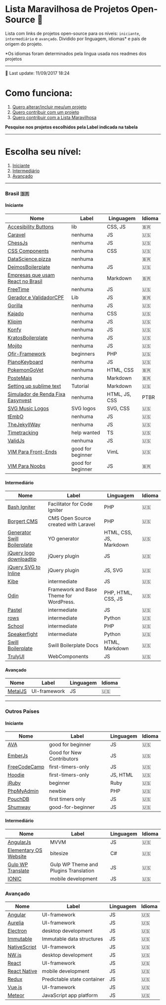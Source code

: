 # Lista Maravilhosa de Projetos Open-Source :dancer:

Lista com links de projetos open-source para os níveis: `iniciante`, `intermediário` e `avançado`. Dividido por linguagem, idiomas* e país de origem do projeto.

*Os idiomas foram determinados pela lingua usada nos readmes dos projetos

---

:rocket: Last update: 11/09/2017 18:24

# Como funciona:
1. [Quero alterar/incluir meu/um projeto](meu-projeto.md)
2. [Quero contribuir com um projeto](contribuindo.md)
3. [Quero contribuir com a Lista Maravilhosa](contribuindo-lista.md)

**Pesquise nos projetos escolhidos pela Label indicada na tabela**

---


# Escolha seu nível:
1. [Iniciante](#iniciante)
2. [Intermediário](#intermediário)
3. [Avançado](#avançado)

---

### Brasil <span>&#x1f1e7;&#x1f1f7;</span>
#### Iniciante
Nome | Label | Linguagem | Idioma
---- | ---- | ---- | ----
[Accesibility Buttons](https://github.com/tiagoporto/accessibility-buttons) | lib | CSS, JS | :brazil:
[Caravel](https://github.com/caravel-tool/caravel) | nenhuma | JS | :us:
[ChessJs](https://github.com/LFeh/chess) | nenhuma | JS | :us:
[CSS Components](https://github.com/LFeh/css-components) | nenhuma | CSS | :us:
[DataScience.pizza](https://github.com/leportella/datascience-pizza) | nenhuma | | :brazil:
[DeimosBoilerplate](https://github.com/ribeiroevandro/deimos-boilerplate) | nenhuma | JS | :us:
[Empresas que usam React no Brasil](https://github.com/react-brasil/empresas-que-usam-react-no-brasil) | nenhuma | Markdown | :brazil:
[FreeTime](https://github.com/free-time/) | nenhuma | JS | :us:
[Gerador e ValidadorCPF](https://github.com/tiagoporto/gerador-validador-cpf) | Lib | JS | :brazil:
[Gorilla](https://github.com/floripajs/gorilla) | nenhuma | JS | :us:
[Kajado](https://github.com/kajado) | nenhuma | CSS | :us:
[Klipim](https://github.com/floripajs/klipim) | nenhuma | JS | :us:
[Konfy](https://github.com/guantanamo/konfy) | nenhuma | JS | :us:
[KratosBoilerplate](https://github.com/LFeh/kratos-boilerplate) | nenhuma | JS | :us:
[Mojito](https://github.com/floripajs/mojito) | nenhuma | JS | :us:
[Ofir-Framework](https://github.com/valdiney/Ofir_Framework-0.1) | beginners | PHP | :us:
[PianoKeyboard](https://github.com/LFeh/piano) | nenhuma | JS | :us:
[PokemonGoVet](https://github.com/pokemongovet/pokemongo.vet.br) | nenhuma | HTML, CSS | :brazil:
[PosteMais](https://github.com/frontendbr/poste-mais) | nenhuma | Markdown | :brazil:
[Setting up sublime text](https://github.com/tiagoporto/setting-up-sublime-text) | Tutorial | Markdown | :us:
[Simulador de Renda Fixa Easynvest](https://github.com/easynvest/simulador-rendafixa/) | nenhuma | HTML, JS, CSS | PTBR
[SVG Music Logos](https://github.com/tiagoporto/svg-music-logos) | SVG logos | SVG, CSS | :us:
[tEmbO](https://github.com/guisouza/tEmbO) | nenhuma | JS | :us:
[TheJekyllWay](https://github.com/thejekyllway) | nenhuma | JS | :us:
[Timetracking](https://github.com/mvmjacobs/timetracking) | help wanted | TS | :us:
[ValidJs](https://github.com/dleitee/valid.js) | nenhuma | JS | :us:
[VIM Para Front-Ends](https://github.com/VictorVoid/vim-frontend) | good for beginner | VimL | :us:
[VIM Para Noobs](https://github.com/woliveiras/vimparanoobs) | good for beginner | JS | :brazil:


#### Intermediário
Nome | Label | Linguagem | Idioma
---- | ---- | ---- | ----
[Bash Igniter](https://github.com/omarkdev/bash-igniter) | Facilitator for Code Igniter | PHP | :us:
[Borgert CMS](https://github.com/odirleiborgert/borgert-cms) | CMS Open Source created with Laravel | PHP | :us:
[Generator Swill Boilerplate](https://github.com/tiagoporto/generator-swill-boilerplate) | YO generator | HTML, CSS, JS, Markdown | :us:
[jQuery logo downloadtip](https://github.com/tiagoporto/jquery-logo-downloadtip) | jQuery plugin | JS | :us:
[jQuery SVG to Inline](https://github.com/tiagoporto/jquery-svg-to-inline) | jQuery plugin | JS, SVG | :us:
[Kibe](https://github.com/woliveiras/kibe) | intermediate | JS | :us:
[Odin](https://github.com/wpbrasil/odin) | Framework and Base Theme for WordPress. | PHP, HTML, CSS, JS | :us:
[Pastel](https://github.com/woliveiras/pastel) | intermediate | JS | :us:
[rows](https://github.com/turicas/rows) | intermediate | Python | :us:
[School](https://github.com/resultsystems/school) | intermediate | PHP | :us:
[Speakerfight](https://github.com/luanfonceca/speakerfight) | intermediate | Python | :us:
[Swill Boilerplate](https://github.com/tiagoporto/generator-swill-boilerplate) | Swill Boilerplate Docs | HTML, Markdown | :us:
[TrulyUI](http://truly-ui.tk/) | WebComponents | JS | :us:


#### Avançado
Nome | Label | Linguagem | Idioma
---- | ---- | ---- | ----
[MetalJS](https://github.com/metal/metal.js) | UI-framework | JS | :us:

---

### Outros Países
#### Iniciante
Nome | Label | Linguagem | Idioma
---- | ---- | ---- | ----
[AVA](https://github.com/avajs/ava/labels/good%20for%20beginner) | good for beginner | JS | :us:
[EmberJs](https://github.com/emberjs/ember.js/labels/Good%20for%20New%20Contributors) | Good for New Contributors | JS | :us:
[FreeCodeCamp](https://github.com/FreeCodeCamp/FreeCodeCamp/labels/first-timers-only) | first-timers-only | JS | :us:
[Hoodie](https://github.com/hoodiehq) | first-timers-only | JS, HTML | :us:
[jRuby](https://github.com/jruby/jruby/labels/beginner) | beginner | Ruby | :us:
[PhpMyAdmin](https://github.com/phpmyadmin/phpmyadmin/labels/newbie) | newbie | PHP | :us:
[PouchDB](https://github.com/pouchdb/pouchdb/labels/first%20timers%20only) | first timers only | JS | :us:
[Shumway](https://github.com/mozilla/shumway/labels/good-for-beginner) | good-for-beginner | JS | :us:


#### Intermediário
Nome | Label | Linguagem | Idioma
---- | ---- | ---- | ----
[AngularJs](https://angularjs.org) | MVVM | JS | :us:
[Elementary OS Website](https://github.com/elementary/website) | bitesize | C# | :us:
[Gulp WP Translate](https://github.com/upcesar/gulp-wp-translate) | Gulp WP Theme and Plugins Translation | JS | :us:
[IONIC](http://ionicframework.com) | mobile development | JS | :us:


### Avançado
Nome | Label | Linguagem | Idioma
---- | ---- | ---- | ----
[Angular](https://angular.io) | UI-framework | JS | :us:
[Aurelia](http://aurelia.io) | UI-framework | JS | :us:
[Electron](http://electron.atom.io) | desktop development | JS | :us:
[Immutable](https://facebook.github.io/immutable-js) | Immutable data structures | JS | :us:
[NativeScript](https://www.nativescript.org) | UI-framework | JS | :us:
[NW.js](http://nwjs.io) | desktop development | JS | :us:
[React](https://facebook.github.io/react) | UI-framework | JS | :us:
[React Native](https://facebook.github.io/react-native) | mobile development | JS | :us:
[Redux](https://facebook.github.io/react) | Predictable state container | JS | :us:
[Vue.js](http://vuejs.org) | UI-framework | JS | :us:
[Meteor](https://www.meteor.com/) | JavaScript app platform | JS | :us:

